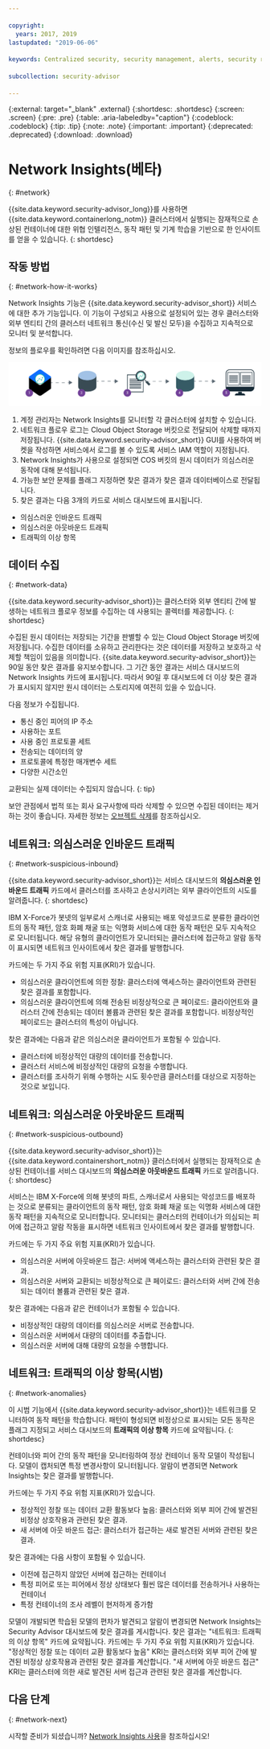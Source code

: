 ```yaml
---

copyright:
  years: 2017, 2019
lastupdated: "2019-06-06"

keywords: Centralized security, security management, alerts, security risk, insights, threat detection

subcollection: security-advisor

---
```


{:external: target="_blank" .external}
{:shortdesc: .shortdesc}
{:screen: .screen}
{:pre: .pre}
{:table: .aria-labeledby="caption"}
{:codeblock: .codeblock}
{:tip: .tip}
{:note: .note}
{:important: .important}
{:deprecated: .deprecated}
{:download: .download}


# Network Insights(베타)
{: #network}

{{site.data.keyword.security-advisor_long}}를 사용하면 {{site.data.keyword.containerlong_notm}} 클러스터에서 실행되는 잠재적으로 손상된 컨테이너에 대한 위협 인텔리전스, 동작 패턴 및 기계 학습을 기반으로 한 인사이트를 얻을 수 있습니다.
{: shortdesc}


## 작동 방법
{: #network-how-it-works}

Network Insights 기능은 {{site.data.keyword.security-advisor_short}} 서비스에 대한 추가 기능입니다. 이 기능이 구성되고 사용으로 설정되어 있는 경우 클러스터와 외부 엔티티 간의 클러스터 네트워크 통신(수신 및 발신 모두)을 수집하고 지속적으로 모니터 및 분석합니다.

정보의 플로우를 확인하려면 다음 이미지를 참조하십시오.

![Network Insights 플로우 다이어그램](images/network-insights-flow.png)

1. 계정 관리자는 Network Insights를 모니터할 각 클러스터에 설치할 수 있습니다.
2. 네트워크 플로우 로그는 Cloud Object Storage 버킷으로 전달되어 삭제할 때까지 저장됩니다. {{site.data.keyword.security-advisor_short}} GUI를 사용하여 버켓을 작성하면 서비스에서 로그를 볼 수 있도록 서비스 IAM 역할이 지정됩니다.
3. Network Insights가 사용으로 설정되면 COS 버킷의 원시 데이터가 의심스러운 동작에 대해 분석됩니다.
4. 가능한 보안 문제를 플래그 지정하면 찾은 결과가 찾은 결과 데이터베이스로 전달됩니다.
5. 찾은 결과는 다음 3개의 카드로 서비스 대시보드에 표시됩니다.
  * 의심스러운 인바운드 트래픽
  * 의심스러운 아웃바운드 트래픽
  * 트래픽의 이상 항목


## 데이터 수집
{: #network-data}

{{site.data.keyword.security-advisor_short}}는 클러스터와 외부 엔티티 간에 발생하는 네트워크 플로우 정보를 수집하는 데 사용되는 콜렉터를 제공합니다.
{: shortdesc}

수집된 원시 데이터는 저장되는 기간을 판별할 수 있는 Cloud Object Storage 버킷에 저장됩니다. 수집한 데이터를 소유하고 관리한다는 것은 데이터를 저장하고 보호하고 삭제할 책임이 있음을 의미합니다. {{site.data.keyword.security-advisor_short}}는 90일 동안 찾은 결과를 유지보수합니다. 그 기간 동안 결과는 서비스 대시보드의 Network Insights 카드에 표시됩니다. 따라서 90일 후 대시보드에 더 이상 찾은 결과가 표시되지 않지만 원시 데이터는 스토리지에 여전히 있을 수 있습니다.

다음 정보가 수집됩니다.

* 통신 중인 피어의 IP 주소
* 사용하는 포트
* 사용 중인 프로토콜 세트
* 전송되는 데이터의 양
* 프로토콜에 특정한 매개변수 세트
* 다양한 시간소인

교환되는 실제 데이터는 수집되지 않습니다.
{: tip}

보안 관점에서 법적 또는 회사 요구사항에 따라 삭제할 수 있으면 수집된 데이터는 제거하는 것이 좋습니다. 자세한 정보는 [오브젝트 삭제](/docs/services/cloud-object-storage/info?topic=cloud-object-storage-security#deletion)를 참조하십시오.


## 네트워크: 의심스러운 인바운드 트래픽
{: #network-suspicious-inbound}

{{site.data.keyword.security-advisor_short}}는 서비스 대시보드의 **의심스러운 인바운드 트래픽** 카드에서 클러스터를 조사하고 손상시키려는 외부 클라이언트의 시도를 알려줍니다.
{: shortdesc}


IBM X-Force가 봇넷의 일부로서 스캐너로 사용되는 배포 악성코드로 분류한 클라이언트의 동작 패턴, 암호 화폐 채굴 또는 익명화 서비스에 대한 동작 패턴은 모두 지속적으로 모니터됩니다. 해당 유형의 클라이언트가 모니터되는 클러스터에 접근하고 알람 동작이 표시되면 네트워크 인사이트에서 찾은 결과를 발행합니다.


카드에는 두 가지 주요 위험 지표(KRI)가 있습니다.

* 의심스러운 클라이언트에 의한 정찰: 클러스터에 액세스하는 클라이언트와 관련된 찾은 결과를 포함합니다.
* 의심스러운 클라이언트에 의해 전송된 비정상적으로 큰 페이로드: 클라이언트와 클러스터 간에 전송되는 데이터 볼륨과 관련된 찾은 결과를 포함합니다. 비정상적인 페이로드는 클러스터의 특성이 아닙니다.


찾은 결과에는 다음과 같은 의심스러운 클라이언트가 포함될 수 있습니다.

* 클러스터에 비정상적인 대량의 데이터를 전송합니다.
* 클러스터 서비스에 비정상적인 대량의 요청을 수행합니다.
* 클러스터를 조사하기 위해 수행하는 시도 횟수만큼 클러스터를 대상으로 지정하는 것으로 보입니다.



## 네트워크: 의심스러운 아웃바운드 트래픽
{: #network-suspicious-outbound}

{{site.data.keyword.security-advisor_short}}는 {{site.data.keyword.containershort_notm}} 클러스터에서 실행되는 잠재적으로 손상된 컨테이너를 서비스 대시보드의 **의심스러운 아웃바운드 트래픽** 카드로 알려줍니다.
{: shortdesc}

서비스는 IBM X-Force에 의해 봇넷의 파트, 스캐너로서 사용되는 악성코드를 배포하는 것으로 분류되는 클라이언트의 동작 패턴, 암호 화폐 채굴 또는 익명화 서비스에 대한 동작 패턴을 지속적으로 모니터합니다. 모니터되는 클러스터의 컨테이너가 의심되는 피어에 접근하고 알람 작동을 표시하면 네트워크 인사이트에서 찾은 결과를 발행합니다.

카드에는 두 가지 주요 위험 지표(KRI)가 있습니다.

* 의심스러운 서버에 아웃바운드 접근: 서버에 액세스하는 클러스터와 관련된 찾은 결과.
* 의심스러운 서버와 교환되는 비정상적으로 큰 페이로드: 클러스터와 서버 간에 전송되는 데이터 볼륨과 관련된 찾은 결과.


찾은 결과에는 다음과 같은 컨테이너가 포함될 수 있습니다.

* 비정상적인 대량의 데이터를 의심스러운 서버로 전송합니다.
* 의심스러운 서버에서 대량의 데이터를 추출합니다.
* 의심스러운 서버에 대해 대량의 요청을 수행합니다.


## 네트워크: 트래픽의 이상 항목(시범)
{: #network-anomalies}

이 시범 기능에서 {{site.data.keyword.security-advisor_short}}는 네트워크를 모니터하여 동작 패턴을 학습합니다. 패턴이 형성되면 비정상으로 표시되는 모든 동작은 플래그 지정되고 서비스 대시보드의 **트래픽의 이상 항목** 카드에 요약됩니다.
{: shortdesc}

컨테이너와 피어 간의 동작 패턴을 모니터링하여 정상 컨테이너 동작 모델이 작성됩니다. 모델이 캡처되면 특정 변경사항이 모니터됩니다. 알람이 변경되면 Network Insights는 찾은 결과를 발행합니다.

카드에는 두 가지 주요 위험 지표(KRI)가 있습니다.

* 정상적인 정찰 또는 데이터 교환 활동보다 높음: 클러스터와 외부 피어 간에 발견된 비정상 상호작용과 관련된 찾은 결과.
* 새 서버에 아웃 바운드 접근: 클러스터가 접근하는 새로 발견된 서버와 관련된 찾은 결과.

찾은 결과에는 다음 사항이 포함될 수 있습니다.  

* 이전에 접근하지 않았던 서버에 접근하는 컨테이너
* 특정 피어로 또는 피어에서 정상 상태보다 훨씬 많은 데이터를 전송하거나 사용하는 컨테이너
* 특정 컨테이너의 조사 레벨이 현저하게 증가함

모델이 개발되면 학습된 모델의 편차가 발견되고 알람이 변경되면 Network Insights는 Security Advisor 대시보드에 찾은 결과를 게시합니다. 찾은 결과는 "네트워크: 트래픽의 이상 항목" 카드에 요약됩니다. 카드에는 두 가지 주요 위험 지표(KRI)가 있습니다. "정상적인 정찰 또는 데이터 교환 활동보다 높음" KRI는 클러스터와 외부 피어 간에 발견된 비정상 상호작용과 관련된 찾은 결과를 계산합니다. "새 서버에 아웃 바운드 접근" KRI는 클러스터에 의한 새로 발견된 서버 접근과 관련된 찾은 결과를 계산합니다.  

## 다음 단계
{: #network-next}

시작할 준비가 되셨습니까? [Network Insights 사용](/docs/services/security-advisor?topic=security-advisor-setup-network)을 참조하십시오!
